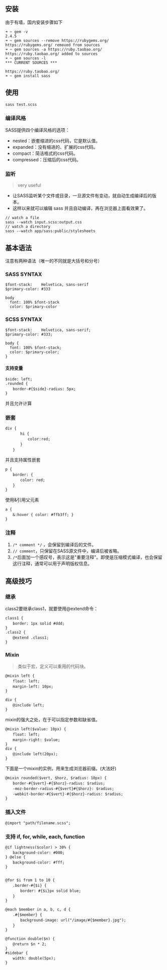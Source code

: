 ## 安装
由于有墙，国内安装步骤如下

```
➜ ~ gem -v
2.4.5
➜ ~ gem sources --remove https://rubygems.org/
https://rubygems.org/ removed from sources
➜ ~ gem sources -a https://ruby.taobao.org/
https://ruby.taobao.org/ added to sources
➜ ~ gem sources -l
*** CURRENT SOURCES ***

https://ruby.taobao.org/
➜ ~ gem install sass
```

## 使用
`sass test.scss`

### 编译风格
SASS提供四个编译风格的选项：
* nested：嵌套缩进的css代码，它是默认值。
* expanded：没有缩进的、扩展的css代码。
* compact：简洁格式的css代码。
* compressed：压缩后的css代码。

### 监听
> very useful

- 让SASS监听某个文件或目录，一旦源文件有变动，就自动生成编译后的版本。
- 这样以来就可以编辑 sass 并且自动编译，再在浏览器上面看效果了。

```
// watch a file
sass --watch input.scss:output.css
// watch a directory
sass --watch app/sass:public/stylesheets
```

## 基本语法
注意有两种语法（唯一的不同就是大括号和分号）
### SASS SYNTAX
```
$font-stack:    Helvetica, sans-serif
$primary-color: #333

body
  font: 100% $font-stack
  color: $primary-color
```
### SCSS SYNTAX
```
$font-stack:    Helvetica, sans-serif;
$primary-color: #333;

body {
  font: 100% $font-stack;
  color: $primary-color;
}
```
#### 支持变量
```
$side: left;
.rounded {
　　border-#{$side}-radius: 5px;
}
```

并且允许计算

### 嵌套
```
div {
　　　　hi {
　　　　　　color:red;
　　　　}
　　}
```

并且支持属性嵌套

```
p {
　　border: {
　　　　color: red;
　　}
}
```

使用&引用父元素

```
a {
　　&:hover { color: #ffb3ff; }
}

```

###  注释
1. `/* comment */` ，会保留到编译后的文件。
2. `// comment`，只保留在SASS源文件中，编译后被省略。
3. `/*`后面加一个感叹号，表示这是"重要注释"。即使是压缩模式编译，也会保留这行注释，通常可以用于声明版权信息。

## 高级技巧
### 继承
class2要继承class1，就要使用@extend命令：

```
class1 {
　　border: 1px solid #ddd;
}
.class2 {
　　@extend .class1;
}
```

### Mixin
> 类似于宏，定义可以重用的代码块。

```
@mixin left {
　　float: left;
　　margin-left: 10px;
}

div {
　　@include left;
}
```

mixin的强大之处，在于可以指定参数和缺省值。

```
@mixin left($value: 10px) {
　　float: left;
　　margin-right: $value;
}
div {
　　@include left(20px);
}
```

下面是一个mixin的实例，用来生成浏览器前缀。(大法好)

```
@mixin rounded($vert, $horz, $radius: 10px) {
　　border-#{$vert}-#{$horz}-radius: $radius;
　　-moz-border-radius-#{$vert}#{$horz}: $radius;
　　-webkit-border-#{$vert}-#{$horz}-radius: $radius;
}
```

### 插入文件
`@import "path/filename.scss";`

### 支持 if, for, while, each, function
```
@if lightness($color) > 30% {
　　background-color: #000;
} @else {
　　background-color: #fff;
}


@for $i from 1 to 10 {
　　.border-#{$i} {
　　　　border: #{$i}px solid blue;
　　}　
}

@each $member in a, b, c, d {
　　.#{$member} {
　　　　background-image: url("/image/#{$member}.jpg");
　　}
}

@function double($n) {
　　@return $n * 2;
}
#sidebar {
　　width: double(5px);
}

```
